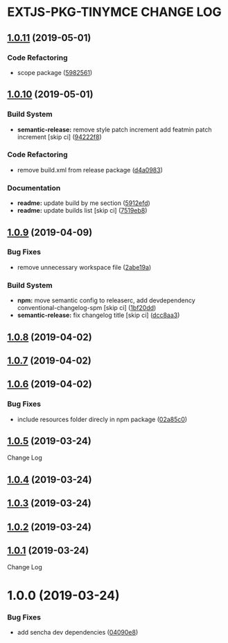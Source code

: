 # EXTJS-PKG-TINYMCE CHANGE LOG

## [1.0.11](https://github.com/spmeesseman/extjs-pkg-tinymce/compare/v1.0.10...v1.0.11) (2019-05-01)


### Code Refactoring

* scope package ([5982561](https://github.com/spmeesseman/extjs-pkg-tinymce/commit/5982561))

## [1.0.10](https://github.com/spmeesseman/extjs-pkg-tinymce/compare/v1.0.9...v1.0.10) (2019-05-01)


### Build System

* **semantic-release:** remove style patch increment add featmin patch increment [skip ci] ([94222f8](https://github.com/spmeesseman/extjs-pkg-tinymce/commit/94222f8))


### Code Refactoring

* remove build.xml from release package ([d4a0983](https://github.com/spmeesseman/extjs-pkg-tinymce/commit/d4a0983))


### Documentation

* **readme:** update build by me section ([5912efd](https://github.com/spmeesseman/extjs-pkg-tinymce/commit/5912efd))
* **readme:** update builds list [skip ci] ([7519eb8](https://github.com/spmeesseman/extjs-pkg-tinymce/commit/7519eb8))

## [1.0.9](https://github.com/spmeesseman/extjs-pkg-tinymce/compare/v1.0.8...v1.0.9) (2019-04-09)


### Bug Fixes

* remove unnecessary workspace file ([2abe19a](https://github.com/spmeesseman/extjs-pkg-tinymce/commit/2abe19a))


### Build System

* **npm:** move semantic config to releaserc, add devdependency conventional-changelog-spm [skip ci] ([1bf20dd](https://github.com/spmeesseman/extjs-pkg-tinymce/commit/1bf20dd))
* **semantic-release:** fix changelog title [skip ci] ([dcc8aa3](https://github.com/spmeesseman/extjs-pkg-tinymce/commit/dcc8aa3))

## [1.0.8](https://github.com/spmeesseman/extjs-pkg-tinymce/compare/v1.0.7...v1.0.8) (2019-04-02)

## [1.0.7](https://github.com/spmeesseman/extjs-pkg-tinymce/compare/v1.0.6...v1.0.7) (2019-04-02)

## [1.0.6](https://github.com/spmeesseman/extjs-pkg-tinymce/compare/v1.0.5...v1.0.6) (2019-04-02)


### Bug Fixes

* include resources folder direcly in npm package ([02a85c0](https://github.com/spmeesseman/extjs-pkg-tinymce/commit/02a85c0))

## [1.0.5](https://github.com/spmeesseman/extjs-pkg-tinymce/compare/v1.0.4...v1.0.5) (2019-03-24)

Change Log

## [1.0.4](https://github.com/spmeesseman/extjs-pkg-tinymce/compare/v1.0.3...v1.0.4) (2019-03-24)

## [1.0.3](https://github.com/spmeesseman/extjs-pkg-tinymce/compare/v1.0.2...v1.0.3) (2019-03-24)

## [1.0.2](https://github.com/spmeesseman/extjs-pkg-tinymce/compare/v1.0.1...v1.0.2) (2019-03-24)

## [1.0.1](https://github.com/spmeesseman/extjs-pkg-tinymce/compare/v1.0.0...v1.0.1) (2019-03-24)

Change Log

# 1.0.0 (2019-03-24)


### Bug Fixes

* add sencha dev dependencies ([04090e8](https://github.com/spmeesseman/extjs-pkg-tinymce/commit/04090e8))
